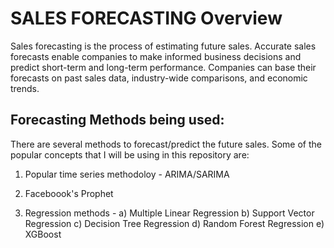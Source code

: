 # SALES FORECASTING Overview

Sales forecasting is the process of estimating future sales. Accurate sales forecasts enable companies to make informed business decisions and predict short-term and long-term performance. Companies can base their forecasts on past sales data, industry-wide comparisons, and economic trends.

## Forecasting Methods being used:

There are several methods to forecast/predict the future sales. Some of the popular concepts that I will be using in this repository are:

1. Popular time series methodoloy - ARIMA/SARIMA

2. Faceboook's Prophet

3. Regression methods -
   a) Multiple Linear Regression
   b) Support Vector Regression
   c) Decision Tree Regression
   d) Random Forest Regression
   e) XGBoost 

